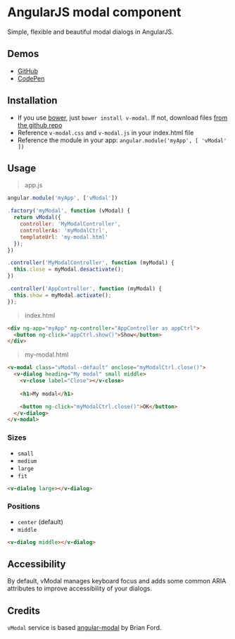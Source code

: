 # AngularJS modal component
Simple, flexible and beautiful modal dialogs in AngularJS.


## Demos
  - [GitHub](http://lukaszwatroba.github.io/v-modal)
  - [CodePen](http://codepen.io/LukaszWatroba/pen/MYOBKb)


## Installation
  - If you use [bower](http://bower.io/), just `bower install v-modal`. If not, download files [from the github repo](./dist)
  - Reference `v-modal.css` and `v-modal.js` in your index.html file
  - Reference the module in your app: `angular.module('myApp', [ 'vModal' ])`


## Usage

> app.js

```javascript
angular.module('myApp', ['vModal'])

.factory('myModal', function (vModal) {
  return vModal({
    controller: 'MyModalController',
    controllerAs: 'myModalCtrl',
    templateUrl: 'my-modal.html'
  });
})

.controller('MyModalController', function (myModal) {
  this.close = myModal.desactivate();
})

.controller('AppController', function (myModal) {
  this.show = myModal.activate();
});
```


> index.html

```html
<div ng-app="myApp" ng-controller="AppController as appCtrl">
  <button ng-click="appCtrl.show()">Show</button>
</div>
```


> my-modal.html

```html
<v-modal class="vModal--default" onclose="myModalCtrl.close()">
  <v-dialog heading="My modal" small middle>
    <v-close label="Close"></v-close>
    
    <h1>My modal</h1>

    <button ng-click="myModalCtrl.close()">OK</button>
  </v-dialog>
</v-modal>
```


### Sizes
  - `small`
  - `medium`
  - `large`
  - `fit`

```html
<v-dialog large></v-dialog>
```


### Positions
  - `center` (default)
  - `middle` 

```html
<v-dialog middle></v-dialog>
```


## Accessibility
By default, vModal manages keyboard focus and adds some common ARIA attributes to improve accessibility of your dialogs.


## Credits
`vModal` service is based [angular-modal](https://github.com/btford/angular-modal) by Brian Ford.


